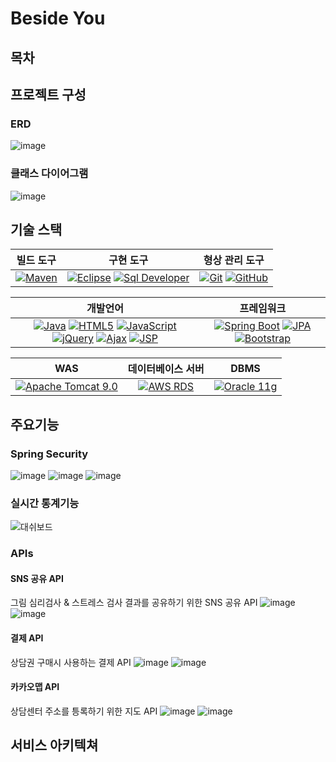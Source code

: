 # Beside You

## 목차

## 프로젝트 구성
### ERD
![image](https://github.com/JeongheeKim219/BesideYou/assets/79793074/caf9d8b2-bb1e-48c5-aeed-9e9c14d06658)
### 클래스 다이어그램
![image](https://github.com/JeongheeKim219/BesideYou/assets/79793074/ba7a5126-2412-4da5-af97-9aa8966c793a)

## 기술 스택
| **빌드 도구**                                      | **구현 도구**                                      | **형상 관리 도구**                                 |
|:----------------------------------------------------:|:---------------------------------------------------:|:---------------------------------------------------:|
| [![Maven](https://img.shields.io/badge/Maven-brightgreen)](https://maven.apache.org/)                   | [![Eclipse](https://img.shields.io/badge/Eclipse-blue)](https://www.eclipse.org/) [![Sql Developer](https://img.shields.io/badge/Sql%20Developer-orange)](https://www.oracle.com/tools/sql-developer/) | [![Git](https://img.shields.io/badge/Git-red)](https://git-scm.com/) [![GitHub](https://img.shields.io/badge/GitHub-lightgrey)](https://github.com/)      |



| **개발언어**         | **프레임워크**           |
|:---------------------:|:-------------------------:|
| [![Java](https://img.shields.io/badge/Java-blue)](https://www.java.com/) [![HTML5](https://img.shields.io/badge/HTML5-orange)](https://developer.mozilla.org/en-US/docs/Web/Guide/HTML/HTML5) [![JavaScript](https://img.shields.io/badge/JavaScript-yellow)](https://developer.mozilla.org/en-US/docs/Web/JavaScript) [![jQuery](https://img.shields.io/badge/jQuery-blue)](https://jquery.com/) [![Ajax](https://img.shields.io/badge/Ajax-green)](https://developer.mozilla.org/en-US/docs/Web/Guide/AJAX) [![JSP](https://img.shields.io/badge/JSP-lightgrey)](https://www.oracle.com/java/technologies/jspt.html) | [![Spring Boot](https://img.shields.io/badge/Spring%20Boot-brightgreen)](https://spring.io/projects/spring-boot) [![JPA](https://img.shields.io/badge/JPA-yellow)](https://www.oracle.com/java/technologies/persistence-jsp.html) [![Bootstrap](https://img.shields.io/badge/Bootstrap-purple)](https://getbootstrap.com/) |




| **WAS**              | **데이터베이스 서버**    | **DBMS**             |
|:---------------------:|:------------------------:|:--------------------------:|
|[![Apache Tomcat 9.0](https://img.shields.io/badge/Apache%20Tomcat%209.0-blue)](http://tomcat.apache.org/)  | [![AWS RDS](https://img.shields.io/badge/AWS%20RDS-orange)](https://aws.amazon.com/rds/) | [![Oracle 11g](https://img.shields.io/badge/Oracle%2011g-red)](https://www.oracle.com/database/technologies/) |



## 주요기능
### Spring Security
![image](https://github.com/JeongheeKim219/BesideYou/assets/79793074/fb54cea0-c74f-4977-b187-4cc29a4a59f0)
![image](https://github.com/JeongheeKim219/BesideYou/assets/79793074/fb0d94d6-e0bd-4f85-a0df-9538f6cd025f)
![image](https://github.com/JeongheeKim219/BesideYou/assets/79793074/3316f390-7dff-4613-8b00-81a8fd9e9a29)

### 실시간 통계기능
![대쉬보드](https://github.com/JeongheeKim219/BesideYou/assets/79793074/fe265fde-8706-4946-b126-5039b6ce1e30)


### APIs
#### SNS 공유 API
그림 심리검사 & 스트레스 검사 결과를 공유하기 위한 SNS 공유 API
![image](https://github.com/JeongheeKim219/BesideYou/assets/79793074/75413bbe-f491-4886-9ae5-2c4e9ebf3ee2)
![image](https://github.com/JeongheeKim219/BesideYou/assets/79793074/c0b0142c-7de7-4859-8ecd-457ce52893d9)


#### 결제 API
상담권 구매시 사용하는 결제 API
![image](https://github.com/JeongheeKim219/BesideYou/assets/79793074/41abcc77-2e8e-4cc1-99f0-ad6551986329)
![image](https://github.com/JeongheeKim219/BesideYou/assets/79793074/95622f98-4ec4-4785-9848-64fd75509e99)



#### 카카오맵 API
상담센터 주소를 틍록하기 위한 지도 API
![image](https://github.com/JeongheeKim219/BesideYou/assets/79793074/41abcc77-2e8e-4cc1-99f0-ad6551986329)
![image](https://github.com/JeongheeKim219/BesideYou/assets/79793074/95622f98-4ec4-4785-9848-64fd75509e99)


## 서비스 아키텍쳐
